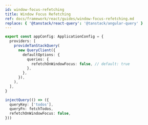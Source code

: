 ```yaml
---
id: window-focus-refetching
title: Window Focus Refetching
ref: docs/framework/react/guides/window-focus-refetching.md
replace: { '@tanstack/react-query': '@tanstack/angular-query' }
---
```


[//]: # 'Example'

```ts
export const appConfig: ApplicationConfig = {
  providers: [
    provideTanStackQuery(
      new QueryClient({
        defaultOptions: {
          queries: {
            refetchOnWindowFocus: false, // default: true
          },
        },
      }),
    ),
  ],
}
```

[//]: # 'Example'
[//]: # 'Example2'

```ts
injectQuery(() => ({
  queryKey: ['todos'],
  queryFn: fetchTodos,
  refetchOnWindowFocus: false,
}))
```

[//]: # 'Example2'
[//]: # 'ReactNative'
[//]: # 'ReactNative'

